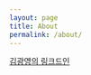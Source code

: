 ```yaml
---
layout: page
title: About
permalink: /about/
---
```


[김광영의 링크드인](https://www.linkedin.com/in/blackdog0403)
